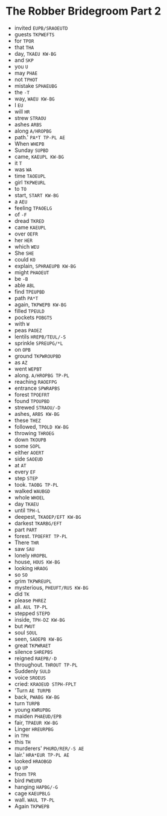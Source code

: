 # The Robber Bridegroom Part 2

* invited `EUPB/SRAOEUTD`
* guests `TKPWEFTS`
* for `TPOR`
* that `THA`
* day, `TKAEU KW-BG`
* and `SKP`
* you `U`
* may `PHAE`
* not `TPHOT`
* mistake `SPHAEUBG`
* the `-T`
* way, `WAEU KW-BG`
* I `EU`
* will `HR`
* strew `STRAOU`
* ashes `ARBS`
* along `A/HROPBG`
* path.' `PA*T TP-PL AE`
* When `WHEPB`
* Sunday `SUPBD`
* came, `KAEUPL KW-BG`
* it `T`
* was `WA`
* time `TAOEUPL`
* girl `TKPWEURL`
* to `TO`
* start, `START KW-BG`
* a `AEU`
* feeling `TPAOELG`
* of `-F`
* dread `TKRED`
* came `KAEUPL`
* over `OEFR`
* her `HER`
* which `WEU`
* She `SHE`
* could `KO`
* explain, `SPHRAEUPB KW-BG`
* might `PHAOEUT`
* be `-B`
* able `ABL`
* find `TPEUPBD`
* path `PA*T`
* again, `TKPWEPB KW-BG`
* filled `TPEULD`
* pockets `POBGTS`
* with `W`
* peas `PAOEZ`
* lentils `HREPB/TEUL/-S`
* sprinkle `SPREUPG/*L`
* on `OPB`
* ground `TKPWROUPBD`
* as `AZ`
* went `WEPBT`
* along. `A/HROPBG TP-PL`
* reaching `RAOEFPG`
* entrance `SPWRAPBS`
* forest `TPOEFRT`
* found `TPOUPBD`
* strewed `STRAOU/-D`
* ashes, `ARBS KW-BG`
* these `THEZ`
* followed, `TPOLD KW-BG`
* throwing `THROEG`
* down `TKOUPB`
* some `SOPL`
* either `AOERT`
* side `SAOEUD`
* at `AT`
* every `EF`
* step `STEP`
* took. `TAOBG TP-PL`
* walked `WAUBGD`
* whole `WHOEL`
* day `TKAEU`
* until `TPH-L`
* deepest, `TKAOEP/EFT KW-BG`
* darkest `TKARBG/EFT`
* part `PART`
* forest. `TPOEFRT TP-PL`
* There `THR`
* saw `SAU`
* lonely `HROPBL`
* house, `HOUS KW-BG`
* looking `HRAOG`
* so `SO`
* grim `TKPWREUPL`
* mysterious, `PHEUFT/RUS KW-BG`
* did `TK`
* please `PHREZ`
* all. `AUL TP-PL`
* stepped `STEPD`
* inside, `TPH-DZ KW-BG`
* but `PWUT`
* soul `SOUL`
* seen, `SAOEPB KW-BG`
* great `TKPWRAET`
* silence `SHREPBS`
* reigned `RAEPB/-D`
* throughout. `THROUT TP-PL`
* Suddenly `SULD`
* voice `SROEUS`
* cried: `KRAOEUD STPH-FPLT`
* 'Turn `AE TURPB`
* back, `PWABG KW-BG`
* turn `TURPB`
* young `KWRUPBG`
* maiden `PHAEUD/EPB`
* fair, `TPAEUR KW-BG`
* Linger `HREURPBG`
* in `TPH`
* this `TH`
* murderers' `PHURD/RER/-S AE`
* lair.' `HRA*EUR TP-PL AE`
* looked `HRAOBGD`
* up `UP`
* from `TPR`
* bird `PWEURD`
* hanging `HAPBG/-G`
* cage `KAEUPBLG`
* wall. `WAUL TP-PL`
* Again `TKPWEPB`
